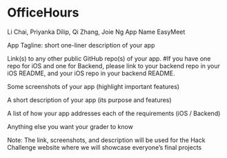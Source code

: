# OfficeHours

Li Chai, Priyanka Dilip, Qi Zhang, Joie Ng
App Name
  EasyMeet

App Tagline: short one-liner description of your app


Link(s) to any other public GitHub repo(s) of your app. 
#If you have one repo for iOS and one for Backend, please link to your backend repo in your iOS README, and your iOS repo in your backend README.


Some screenshots of your app (highlight important features)


A short description of your app (its purpose and features)


A list of how your app addresses each of the requirements (iOS / Backend)


Anything else you want your grader to know


Note: The link, screenshots, and description will be used for the Hack Challenge website where we will showcase everyone’s final projects

